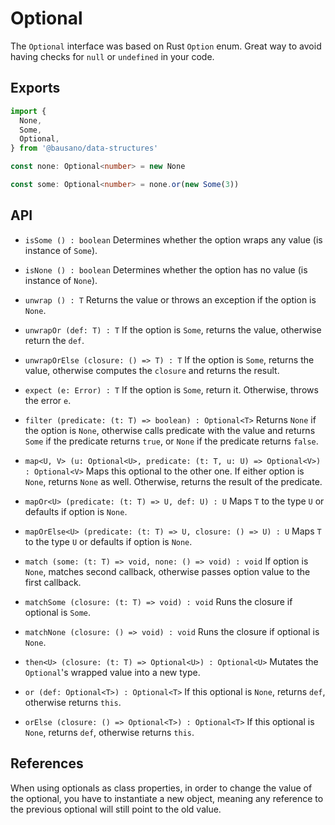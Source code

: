 # Optional

The `Optional` interface was based on Rust `Option` enum. Great way to avoid
having checks for `null` or `undefined` in your code.

## Exports
```typescript
import {
  None,
  Some,
  Optional,
} from '@bausano/data-structures'

const none: Optional<number> = new None

const some: Optional<number> = none.or(new Some(3))

```

## API

- `isSome () : boolean`
Determines whether the option wraps any value (is instance of `Some`).

- `isNone () : boolean`
Determines whether the option has no value (is instance of `None`).

- `unwrap () : T`
Returns the value or throws an exception if the option is `None`.

- `unwrapOr (def: T) : T`
If the option is `Some`, returns the value, otherwise return the `def`.

- `unwrapOrElse (closure: () => T) : T`
If the option is `Some`, returns the value, otherwise computes the `closure` and returns the result.

- `expect (e: Error) : T`
If the option is `Some`, return it. Otherwise, throws the error `e`.

- `filter (predicate: (t: T) => boolean) : Optional<T>`
Returns `None` if the option is `None`, otherwise calls predicate with the value
and returns `Some` if the predicate returns `true`, or `None` if the predicate returns `false`.

- `map<U, V> (u: Optional<U>, predicate: (t: T, u: U) => Optional<V>) : Optional<V>`
Maps this optional to the other one. If either option is `None`, returns `None` as well.
Otherwise, returns the result of the predicate.

- `mapOr<U> (predicate: (t: T) => U, def: U) : U`
Maps `T` to the type `U` or defaults if option is `None`.

- `mapOrElse<U> (predicate: (t: T) => U, closure: () => U) : U`
Maps `T` to the type `U` or defaults if option is `None`.

- `match (some: (t: T) => void, none: () => void) : void`
If option is `None`, matches second callback, otherwise passes option value to the first callback.

- `matchSome (closure: (t: T) => void) : void`
Runs the closure if optional is `Some`.

- `matchNone (closure: () => void) : void`
Runs the closure if optional is `None`.

- `then<U> (closure: (t: T) => Optional<U>) : Optional<U>`
Mutates the `Optional`'s wrapped value into a new type.

- `or (def: Optional<T>) : Optional<T>`
If this optional is `None`, returns `def`, otherwise returns `this`.

- `orElse (closure: () => Optional<T>) : Optional<T>`
If this optional is `None`, returns `def`, otherwise returns `this`.

## References
When using optionals as class properties, in order to change the value of the
optional, you have to instantiate a new object, meaning any reference to the
previous optional will still point to the old value.
